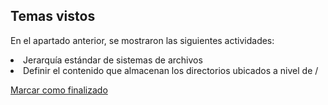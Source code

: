 ## Temas vistos

En el apartado anterior, se mostraron las siguientes actividades:
<li> Jerarquía estándar de sistemas de archivos
<li> Definir el contenido que almacenan los directorios ubicados a nivel de /

<a onclick="test()" href="https://fx-learning.mgait.services/finish/basic-hierarchy" target="_parent" class="btn primary-btn">Marcar como finalizado</a>
